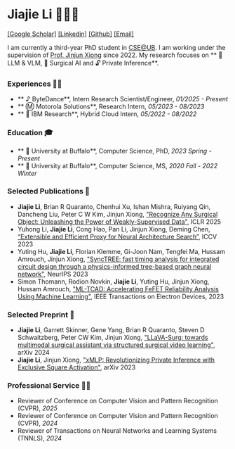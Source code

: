# Jiajie Li 🚀🚀🚀

[[Google Scholar]](https://scholar.google.com/citations?user=oMCzOmoAAAAJ&hl=en)
[[Linkedin]](https://www.linkedin.com/in/li-jia-jie/)
[[Github]](https://github.com/ntlm1686)
[[Email]](mailto:x@jiajie.li)

I am currently a third-year PhD student in [CSE@UB](https://engineering.buffalo.edu/computer-science-engineering.html). I am working under the supervision of [Prof. Jinjun Xiong](https://www.xlab-ub.com/) since 2022. My research focuses on ** 🤖 LLM & VLM, 🔪 Surgical AI and 🔓 Private Inference**.

<!-- - [Open source](https://github.com/utterance). 🙌
- No tracking, no ads, always free. 📡🚫
- No lock-in. All data stored in GitHub issues. 🔓
- Styled with [Primer](http://primer.style), the css toolkit that powers GitHub. 💅
- Dark theme. 🌘
- Lightweight. Vanilla TypeScript. No font downloads, JavaScript frameworks or polyfills for evergreen browsers. 🐦🌲 -->

### Experiences 👷🏼

- ** ♪  ByteDance**, Intern Research Scientist/Engineer, *01/2025 - Present*
- ** Ⓜ Motorola Solutions**, Research Intern, *05/2023 - 08/2023*
- ** 🐝 IBM Research**, Hybrid Cloud Intern, *05/2022 - 08/2022*

### Education 🎓

- ** 🦬 University at Buffalo**, Computer Science, PhD, *2023 Spring - Present*
- ** 🦬 University at Buffalo**, Computer Science, MS, *2020 Fall - 2022 Winter*

### Selected Publications 📄

- **Jiajie Li**, Brian R Quaranto, Chenhui Xu, Ishan Mishra, Ruiyang Qin, Dancheng Liu, Peter C W Kim, Jinjun Xiong, ["Recognize Any Surgical Object: Unleashing the Power of Weakly-Supervised Data"](https://openreview.net/pdf?id=iuxaCU3DI7), ICLR 2025
- Yuhong Li, **Jiajie Li**, Cong Hao, Pan Li, Jinjun Xiong, Deming Chen, [“Extensible and Efficient Proxy for Neural Architecture Search”](https://openaccess.thecvf.com/content/ICCV2023/papers/Li_Extensible_and_Efficient_Proxy_for_Neural_Architecture_Search_ICCV_2023_paper.pdf), ICCV 2023
- Yuting Hu, **Jiajie Li**, Florian Klemme, Gi-Joon Nam, Tengfei Ma, Hussam Amrouch, Jinjun Xiong, ["SyncTREE: fast timing analysis for integrated circuit design through a physics-informed tree-based graph neural network"](https://proceedings.neurips.cc/paper_files/paper/2023/file/435e8fbbfc2c6072d4f3a5cb6e56a39a-Paper-Conference.pdf), NeurIPS 2023
- Simon Thomann, Rodion Novkin, **Jiajie Li**, Yuting Hu, Jinjun Xiong, Hussam Amrouch, ["ML-TCAD: Accelerating FeFET Reliability Analysis Using Machine Learning"](https://ieeexplore.ieee.org/document/10345547), IEEE Transactions on Electron Devices, 2023

### Selected Preprint 📜
- **Jiajie Li**, Garrett Skinner, Gene Yang, Brian R Quaranto, Steven D Schwaitzberg, Peter CW Kim, Jinjun Xiong, ["LLaVA-Surg: towards multimodal surgical assistant via structured surgical video learning"](https://arxiv.org/abs/2408.07981), arXiv 2024
- **Jiajie Li**, Jinjun Xiong, ["xMLP: Revolutionizing Private Inference with Exclusive Square Activation"](https://arxiv.org/pdf/2403.08024), arXiv 2023


### Professional Service 👨‍💻

- Reviewer of Conference on Computer Vision and Pattern Recognition (CVPR), *2025*
- Reviewer of Conference on Computer Vision and Pattern Recognition (CVPR), *2024*
- Reviewer of Transactions on Neural Networks and Learning Systems (TNNLS), *2024*

<!-- 
# try it out 👇👇👇 -->
